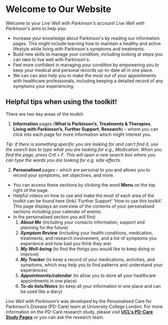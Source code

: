 # Welcome to Our Website

Welcome to your _Live Well with Parkinson's_ account!
_Live Well with Parkinson's_ aims to help you:

- Increase your knowledge about Parkinson's by reading our information pages. This might include learning how to maintain a healthy and active lifestyle while living with Parkinson's symptoms and treatments.
- Build new skills to manage your condition, including looking at steps you can take to live well with Parkinson's.
- Feel more confident in managing your condition by empowering you to keep your medical and personal records up-to-date all in one place.
- We can can also help you to make the most out of your appointments with healthcare professionals, including keeping a detailed record of any symptoms your experiencing.

## Helpful tips when using the toolkit!

There are two key areas of the toolkit:

1. **Information** pages (**What is Parkinson’s**, **Treatments & Therapies**, **Living with Parkinson’s**, **Further Support**, **Research**) – where you can click into each page for more information which might interest you.

  _Tip: if there is something specific you are looking for and can’t find it, use the search box to type what you are looking for e.g., Medication. When you find the page, press Crtl + F. This will open a new search box where you can type the words you are looking for e.g. side effects._

2. **Personalised** pages – which are personal to you and allows you to record your symptoms, set objectives, and more.

- You can access these sections by clicking the word **Menu** on the top right of the page.
- Helpful videos on how to use and make the most of each area of the toolkit can be found here (link) ‘Further Support’ ‘How to use this toolkit’. This page displays an overview of the contents of your personalised sections including your calendar of events.
- In the personalised section you will find:
  1. _**About Me**_ (including your contacts information, support and planning for the future)
  2. _**Symptom Review**_ (including your health conditions, medication, treatments, and research involvement, and a list of symptoms you experience and how bad you think they are)
  3. _**My Well-being**_ (to find the things you would like to keep doing or improve)
  4. _**My Tracker**_ (to keep a record of your medications, activities, and symptoms, which may help you to find patterns and understand your experiences)
  5. _**Appointments/calendar**_ (to allow you to store all your healthcare appointments in one place)
  6. _**To-do lists/Notes**_ (to keep all your information in one place and can be used like a diary)

_Live Well with Parkinson’s_ was developed by the Personalised Care for Parkinson’s Disease (PD-Care) team at University College London. For more information on the PD-Care research study, please visit <a href="www.ucl.ac.uk/pd-care" class="external-link" target="_blank" rel="noopener noreferrer">**UCL's PD-Care Study Pages**</a>   or you can ask the research team.
